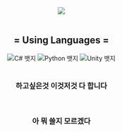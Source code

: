 <div align="center">
  <img src="https://capsule-render.vercel.app/api?type=cylinder&height=300&color=ff9000&text=Sunrise&textBg=false&section=header&fontColor=f6ff00&fontSize=90">
<br>
<br>
<div align="center">
  <h2>= Using Languages =</h2>
    <img src="https://img.shields.io/badge/c%23-%23239120.svg?style=for-the-badge&logo=csharp&logoColor=white" alt="C# 뱃지">
    <img src="https://img.shields.io/badge/python-3670A0?style=for-the-badge&logo=python&logoColor=white" alt="Python 뱃지">
    <img src="https://img.shields.io/badge/unity-%23000000.svg?style=for-the-badge&logo=unity&logoColor=white" alt="Unity 뱃지">
<br>
<br>
<h3>하고싶은것 이것저것 다 합니다</h3>
<br>
<h3>아 뭐 쓸지 모르겠다</h3>
